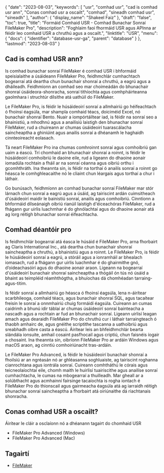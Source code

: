 {
  "date": "2023-08-03",
  "keywords": [
"usr",
"comhad usr",
"cad is comhad usr ann",
"Conas comhad usr a oscailt",
"comhad",
"síneadh comhad usr",
"síneadh"
],
  "author": {
    "display_name": "Shakeel Faiz"
},
  "draft": "false",
  "toc": true,
  "title": "Formáid Comhaid USR - Comhad Bunachar Sonraí FileMaker Pro",
  "description": "Foghlaim faoi fhormáid USR agus APInna ar féidir leo comhaid USR a chruthú agus a oscailt.",
  "linktitle": "USR",
  "menu": {
    "docs": {
      "identifier": "database-usr-ga",
      "parent": "database"
}
},
  "lastmod": "2023-08-03"
}

## Cad is comhad USR ann?

Is comhad bunachar sonraí FileMaker é comhad USR i bhformáid speisialaithe a úsáideann FileMaker Pro, feidhmchlár cumhachtach bogearraí atá deartha chun bunachair shonraí a chruthú, a eagrú agus a dháileadh. Feidhmíonn an comhad seo mar choimeádán do bhunachair shonraí úsáideora-shonracha, sonraí tithíochta agus comhpháirteanna gaolmhara i struchtúr dílsithe atá uathúil do FileMaker.

Le FileMaker Pro, is féidir le húsáideoirí sonraí a allmhairiú go héifeachtach ó fhoinsí éagsúla, mar shampla comhaid téacs, doiciméid Excel, nó bunachair shonraí Bento. Nuair a iompórtáiltear iad, is féidir na sonraí seo a bhainistiú, a mhodhnú agus a anailísiú laistigh den bhunachar sonraí FileMaker, rud a chuireann ar chumas úsáideoirí tuarascálacha saincheaptha a ghiniúint agus anailís sonraí a dhéanamh le haghaidh cinnteoireacht eolasach.

Tá neart FileMaker Pro ina chumas comhroinnt sonraí agus comhoibriú gan uaim a éascú. Trí chomhaid an bhunachair shonraí a roinnt, is féidir le húsáideoirí comhoibriú le daoine eile, rud a ligeann do dhaoine aonair iomadúla rochtain a fháil ar na sonraí céanna agus oibriú orthu i gcomhthráth. Ina theannta sin, is féidir na torthaí ó anailís sonraí a roinnt go héasca le comhghleacaithe nó le cliaint chun léargais agus torthaí a chur i láthair.

Go bunúsach, feidhmíonn an comhad bunachar sonraí FileMaker mar stór lárnach chun sonraí a eagrú agus a úsáid, ag tairiscint ardán cuimsitheach d'úsáideoirí maidir le bainistiú sonraí, anailís agus comhoibriú. Cinntíonn a bhformáid dílseánaigh oibriú rianúil laistigh d'éiceachóras FileMaker, rud a fhágann gur uirlis luachmhar é do ghnólachtaí agus do dhaoine aonair atá ag lorg réitigh bhunachar sonraí éifeachtacha.

## Comhad déantóir pro

Is feidhmchlár bogearraí atá éasca le húsáid é FileMaker Pro, arna fhorbairt ag Claris International Inc., atá deartha chun bunachair shonraí saincheaptha a chruthú, a bhainistiú agus a roinnt. Le FileMaker Pro, is féidir le húsáideoirí sonraí a eagrú, a stóráil agus a ionramháil ar bhealach iomasach, rud a fhágann gur uirlis luachmhar é do ghairmithe gnó, d’oideachasóirí agus do dhaoine aonair araon. Ligeann na bogearraí d'úsáideoirí bunachair shonraí saincheaptha a thógáil ón tús nó úsáid a bhaint as teimpléid réamhthógtha, a bhuíochas dá chomhéadan tarraing-agus-titim.

Is féidir sonraí a allmhairiú go héasca ó fhoinsí éagsúla, lena n-áirítear scarbhileoga, comhaid téacs, agus bunachair shonraí SQL, agus tacaítear freisin le sonraí a onnmhairiú chuig formáidí éagsúla. Cuireann an cumas caidrimh a bhunú idir táblaí ar chumas úsáideoirí sonraí bainteacha a nascadh agus a rochtain ar fud an bhunachair sonraí. Ligeann uirlisí leagan amach agus dearaidh FileMaker Pro do chruthú cur i láthair tarraingteach ó thaobh amhairc de, agus gnéithe scriptithe tascanna a uathoibriú agus sreabhadh oibre casta a éascú. Áirítear leis an bhfeidhmchlár bearta slándála ionsuite, amhail cosaint pasfhocail agus criptiú, chun faisnéis íogair a chosaint. Ina theannta sin, oibríonn FileMaker Pro ar ardáin Windows agus macOS araon, ag cinntiú comhoiriúnacht tras-ardáin.

Le FileMaker Pro Advanced, is féidir le húsáideoirí bunachair shonraí a fhoilsiú ar an ngréasán nó ar ghléasanna soghluaiste, ag tairiscint roghanna cianrochtana agus iontrála sonraí. Cuireann comhtháthú le córais agus teicneolaíochtaí eile, chomh maith le huirlisí tuairiscithe agus anailíse sonraí cumhachtacha, le cumas na mbogearraí a thuilleadh. Mar gheall ar a solúbthacht agus acmhainní fairsinge tacaíochta is rogha iontach é FileMaker Pro do thionscail agus gairmeacha éagsúla atá ag iarraidh réitigh bhunachar sonraí saincheaptha a fhorbairt atá oiriúnaithe dá riachtanais shonracha.

## Conas comhad USR a oscailt?

Áirítear le cláir a osclaíonn nó a dhéanann tagairt do chomhaid USR

- FileMaker Pro Advanced (Windows)
- FileMaker Pro Advanced (Mac)

## Tagairtí
* [FileMaker](https://ga.wikipedia.org/wiki/FileMaker)




